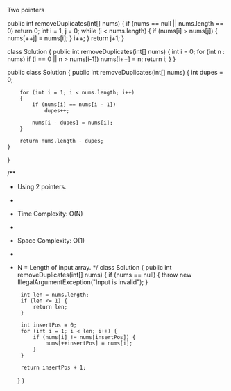 Two pointers

 public int removeDuplicates(int[] nums) {
     if (nums == null || nums.length == 0) return 0;
            int i = 1, j = 0;
            while (i < nums.length) {
                if (nums[i] > nums[j]) {
                    nums[++j] = nums[i];
                }
                i++;
            }
            return j+1;
        }



class Solution {
    public int removeDuplicates(int[] nums) {
        int i = 0;
    for (int n : nums)
        if (i == 0 || n > nums[i-1])
            nums[i++] = n;
    return i;
    }
}


public class Solution
{
    public int removeDuplicates(int[] nums)
    {
        int dupes = 0;
        
        for (int i = 1; i < nums.length; i++)
        {
            if (nums[i] == nums[i - 1])
                dupes++;
            
            nums[i - dupes] = nums[i];
        }
        
        return nums.length - dupes;
    }
}


/**
 * Using 2 pointers.
 *
 * Time Complexity: O(N)
 *
 * Space Complexity: O(1)
 *
 * N = Length of input array.
 */
class Solution {
    public int removeDuplicates(int[] nums) {
        if (nums == null) {
            throw new IllegalArgumentException("Input is invalid");
        }

        int len = nums.length;
        if (len <= 1) {
            return len;
        }

        int insertPos = 0;
        for (int i = 1; i < len; i++) {
            if (nums[i] != nums[insertPos]) {
                nums[++insertPos] = nums[i];
            }
        }

        return insertPos + 1;
    }
}


